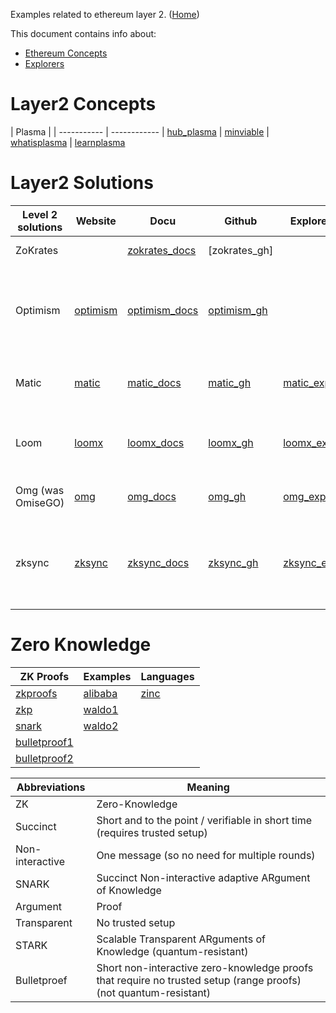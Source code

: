 Examples related to ethereum layer 2. ([Home](..))

This document contains info about:
- [Ethereum Concepts](#ethereum-concepts)
- [Explorers](#explorers)


# Layer2 Concepts

| Plasma         | 
| -----------    | ------------
| [hub_plasma]
| [minviable]
| [whatisplasma]
| [learnplasma]

[hub_plasma]: https://docs.ethhub.io/ethereum-roadmap/layer-2-scaling/plasma/
[minviable]:    https://ethresear.ch/t/minimal-viable-plasma/426
[whatisplasma]: https://docs.omg.network/faq#what-is-plasma
[learnplasma]:  https://www.learnplasma.org/en/

# Layer2 Solutions

| Level 2 solutions | Website           | Docu                 |   Github           | Explorer      | Web Wallet      | Technology
| ---------------   | ----------------  | ---------------      | ---------------    |----------     | -----------     | -----------
| ZoKrates          |                   | [zokrates_docs]      | [zokrates_gh]      |               |                 | toolbox for zkSNARKs
| Optimism          | [optimism]        | [optimism_docs]      | [optimism_gh]      |               |                 | Optimistic Virtual Machine (EVM compatible) L1<->L2 not yet implemented
| Matic             | [matic]           | [matic_docs]         | [matic_gh]         | [matic_exp]   |                 | Plasma & PoS checkpoints on ETH (EVM compatible)
| Loom              | [loomx]           | [loomx_docs]         | [loomx_gh]         | [loomx_exp]   | [loomx_wallet]  | DPoS side chain (erc20/erc721 transfer) (EVM compatible)
| Omg (was OmiseGO) | [omg]             | [omg_docs]           | [omg_gh]           | [omg_exp]     | [omg_wallet]    | Plasma / ETH & ERC20 (utxo)
| zksync            | [zksync]          | [zksync_docs]        | [zksync_gh]        | [zksync_exp]  | [zksync_wallet] | Zkrollup ERC20 (only listed tokens) (rinkeby, ropsten) smart contracts via Zinc


[zokrates]:         https://github.com/Zokrates/ZoKrates
[zokrates_docs]:    https://zokrates.github.io/

[optimism]:         https://optimism.io/
[optimism_docs]:    https://docs.optimism.io/
[optimism_gh]:      https://github.com/ethereum-optimism/optimism-monorepo

[matic]:            https://matic.network/
[matic_gh]:         https://github.com/maticnetwork
[matic_docs]:       https://docs.matic.network/
[matic_exp]:        https://explorer.matic.network/txs

[loomx]:            https://loomx.io
[loomx_gh]:         https://github.com/loomnetwork
[loomx_docs]:       https://loomx.io/developers
[loomx_exp]:        https://basechain-blockexplorer.dappchains.com/
[loomx_wallet]:     https://wallet.loomx.io

[omg]:          https://omg.network/
[omg_gh]:       https://github.com/omgnetwork
[omg_docs]:     https://docs.omg.network/
[omg_exp]:      https://blockexplorer.ropsten.v1.omg.network
[omg_wallet]:   https://webwallet.ropsten.v1.omg.network/

[zksync]:       https://zksync.io/
[zksync_docs]:  https://zksync.io/faq/intro.html
[zksync_gh]:    https://github.com/matter-labs/zksync
[zksync_exp]:   https://rinkeby.zkscan.io/explorer
[zksync_wallet]: https://rinkeby.zksync.io/






# Zero Knowledge

| ZK Proofs               | Examples         | Languages
|------------------       | ---------------- | ------
| [zkproofs]              | [alibaba]        | [zinc]
| [zkp]                   | [waldo1]
| [snark]                 | [waldo2]
| [bulletproof1]
| [bulletproof2]

[zkproofs]:     https://github.com/matter-labs/awesome-zero-knowledge-proofs
[zkp]:            https://zkp.science/
[snark]:        https://z.cash/technology/zksnarks/
[bulletproof1]: https://web.stanford.edu/~buenz/pubs/bulletproofs.pdf
[bulletproof2]:    https://crypto.stanford.edu/bulletproofs/

[alibaba]:         https://en.wikipedia.org/wiki/Zero-knowledge_proof#The_Ali_Baba_cave
[waldo1]:         http://www.wisdom.weizmann.ac.il/~naor/PAPERS/waldo.pdf
[waldo2]:         https://medium.com/swlh/a-zero-knowledge-proof-for-wheres-wally-930c21e55399


[zinc]: https://zinc.matterlabs.dev/


| Abbreviations        | Meaning
|----------------   | ------------------
| ZK                | Zero-Knowledge
| Succinct            | Short and to the point / verifiable in short time  (requires trusted setup)
| Non-interactive   | One message (so no need for multiple rounds)
| SNARK                | Succinct Non-interactive adaptive ARgument of Knowledge 
| Argument            | Proof
| Transparent        | No trusted setup
| STARK             | Scalable Transparent ARguments of Knowledge (quantum-resistant)
| Bulletproef        | Short non-interactive zero-knowledge proofs that require no trusted setup  (range proofs) (not quantum-resistant)
